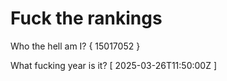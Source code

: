 # Fuck the rankings

Who the hell am I?
{ 15017052 }

What fucking year is it?
[ 2025-03-26T11:50:00Z ]
